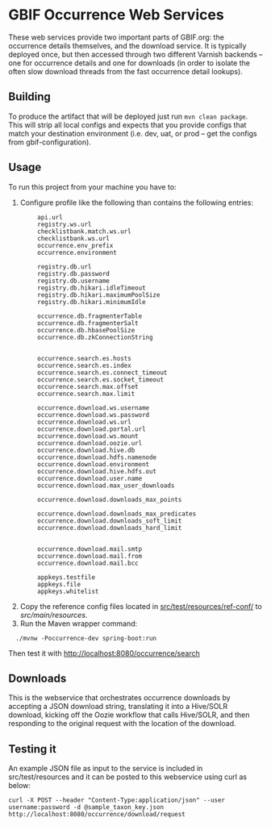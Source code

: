 # GBIF Occurrence Web Services

These web services provide two important parts of GBIF.org: the occurrence details themselves, and the download service. It is typically
deployed once, but then accessed through two different Varnish backends – one for occurrence details and one for downloads (in order to
isolate the often slow download threads from the fast occurrence detail lookups).

## Building
To produce the artifact that will be deployed just run `mvn clean package`. This will strip all local configs and expects that you
provide configs that match your destination environment (i.e. dev, uat, or prod – get the configs from gbif-configuration).

## Usage
To run this project from your machine you have to:
 1. Configure profile like the following than contains the following entries:

```
        api.url
        registry.ws.url
        checklistbank.match.ws.url
        checklistbank.ws.url
        occurrence.env_prefix
        occurrence.environment

        registry.db.url
        registry.db.password
        registry.db.username
        registry.db.hikari.idleTimeout
        registry.db.hikari.maximumPoolSize
        registry.db.hikari.minimumIdle

        occurrence.db.fragmenterTable
        occurrence.db.fragmenterSalt
        occurrence.db.hbasePoolSize
        occurrence.db.zkConnectionString


        occurrence.search.es.hosts
        occurrence.search.es.index
        occurrence.search.es.connect_timeout
        occurrence.search.es.socket_timeout
        occurrence.search.max.offset
        occurrence.search.max.limit

        occurrence.download.ws.username
        occurrence.download.ws.password
        occurrence.download.ws.url
        occurrence.download.portal.url
        occurrence.download.ws.mount
        occurrence.download.oozie.url
        occurrence.download.hive.db
        occurrence.download.hdfs.namenode
        occurrence.download.environment
        occurrence.download.hive.hdfs.out
        occurrence.download.user.name
        occurrence.download.max_user_downloads

        occurrence.download.downloads_max_points

        occurrence.download.downloads_max_predicates
        occurrence.download.downloads_soft_limit
        occurrence.download.downloads_hard_limit


        occurrence.download.mail.smtp
        occurrence.download.mail.from
        occurrence.download.mail.bcc

        appkeys.testfile
        appkeys.file
        appkeys.whitelist
``` 

 2. Copy the reference config files located in [src/test/resources/ref-conf/](src/test/resources/ref-conf/) to
*src/main/resources*.
 3. Run the Maven wrapper command:
 
``` 
  ./mvnw -Poccurrence-dev spring-boot:run
``` 
  

Then test it with [http://localhost:8080/occurrence/search](http://localhost:8080/occurrence/search)

## Downloads
This is the webservice that orchestrates occurrence downloads by accepting a JSON download string, translating it
into a Hive/SOLR download, kicking off the Oozie workflow that calls Hive/SOLR, and then responding to the original request
with the location of the download.


Testing it
----------

An example JSON file as input to the service is included in src/test/resources and it can be posted to this
webservice using curl as below:

```
curl -X POST --header "Content-Type:application/json" --user username:password -d @sample_taxon_key.json http://localhost:8080/occurrence/download/request
```
